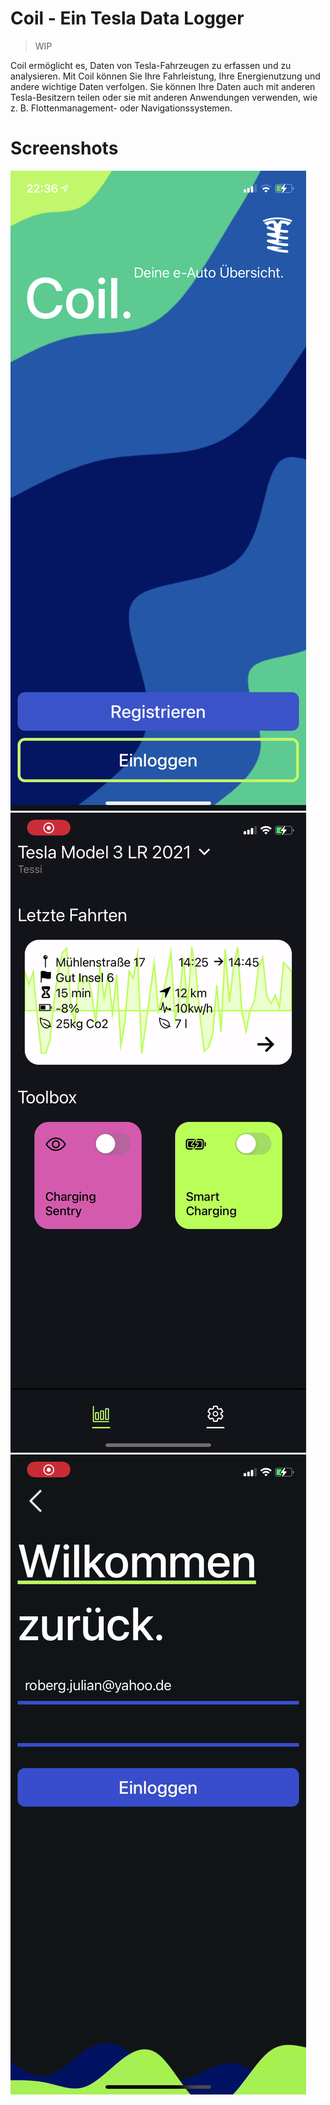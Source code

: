 # Coil - Ein Tesla Data Logger
> WIP

Coil ermöglicht es, Daten von Tesla-Fahrzeugen zu erfassen und zu analysieren. Mit Coil können Sie Ihre Fahrleistung, Ihre Energienutzung und andere wichtige Daten verfolgen. Sie können Ihre Daten auch mit anderen Tesla-Besitzern teilen oder sie mit anderen Anwendungen verwenden, wie z. B. Flottenmanagement- oder Navigationssystemen.

# Screenshots
![Welcome Screen](preview/welcome_screen.png)
![Dashboard](preview/dashboard.png)
![Login](preview/login_screen.png)
